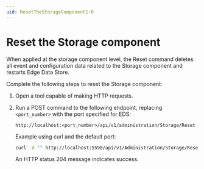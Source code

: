 ```yaml
---
uid: ResetTheStorageComponent1-0
---
```


# Reset the Storage component

When applied at the storage component level, the Reset command deletes all event and configuration data related to the Storage component and restarts Edge Data Store.

Complete the following steps to reset the Storage component:

1. Open a tool capable of making HTTP requests.
2. Run a POST command to the following endpoint, replacing `<port_number>` with the port specified for EDS:

    ```http
    http://localhost:<port_number>/api/v1/administration/Storage/Reset
    ```

    Example using curl and the default port:

    ```bash
    curl -d "" http://localhost:5590/api/v1/Administration/Storage/Reset
    ```

    An HTTP status 204 message indicates success.
